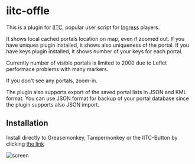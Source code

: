 # iitc-offle
This is a plugin for [IITC](https://github.com/IITC-CE/ingress-intel-total-conversion/ "Ingress intel total conversion"), popular user script for [Ingress](https://www.ingress.com/) players. 


It shows local cached portals location on map, even if zoomed out.
If you have uniques plugin installed, it shows also uniqueness of the portal.
If you have keys plugin installed, it shows number of your keys for each portal.

Currently number of visible portals is limited to 2000 due to Leflet performace problems with many markers.

If you don't see any portals, zoom-in.

The plugin also supports export of the saved portal lists in JSON and KML format. 
You can use JSON format for backup of your portal database since the plugin supports also JSON import.  

## Installation 
Install directly to Greasemonkey, Tampermonkey or the IITC-Button by clicking [the link](https://github.com/sp00x/iitc-offle/raw/master/iitc-offle.user.js)

![screen](screen-1.png)

